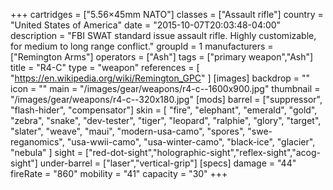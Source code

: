 +++
cartridges = ["5.56×45mm NATO"]
classes = ["Assault rifle"]
country = "United States of America"
date = "2015-10-07T20:03:48-04:00"
description = "FBI SWAT standard issue assault rifle. Highly customizable, for medium to long range conflict."
groupId = 1
manufacturers = ["Remington Arms"]
operators = ["Ash"]
tags = ["primary weapon","Ash"]
title = "R4-C"
type = "weapon"
references = [
  "https://en.wikipedia.org/wiki/Remington_GPC"
]
[images]
  backdrop = ""
  icon = ""
  main = "/images/gear/weapons/r4-c--1600x900.jpg"
  thumbnail = "/images/gear/weapons/r4-c--320x180.jpg"
[mods]
  barrel = ["suppressor", "flash-hider", "compensator"]
  skin = [
    "fire",
    "elephant",
    "emerald",
    "gold",
    "zebra",
    "snake",
    "dev-tester",
    "tiger",
    "leopard",
    "ralphie",
    "glory",
    "target",
    "slater",
    "weave",
    "maui",
    "modern-usa-camo",
    "spores",
    "swe-reganomics",
    "usa-wwii-camo",
    "usa-winter-camo",
    "black-ice",
    "glacier",
    "nebula"
  ]
  sight = ["red-dot-sight","holographic-sight","reflex-sight","acog-sight"]
  under-barrel = ["laser","vertical-grip"]
[specs]
  damage = "44"
  fireRate = "860"
  mobility = "41"
  capacity = "30"
+++

